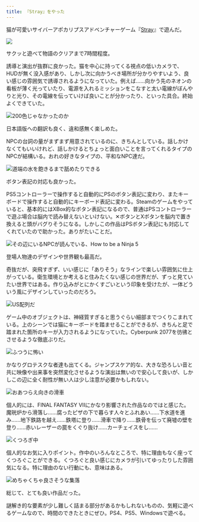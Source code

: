 ```yaml
---
title: 『Stray』をやった
---
```

猫が可愛いサイバーアポカリプスアドベンチャーゲーム『[Stray](https://store.steampowered.com/app/1332010/Stray/?l=japanese)』で遊んだ。

![](https://lh3.googleusercontent.com/docs/ADP-6oH4YfofqGHs5fwCL79VsTrFMDtz_xmyaYX0hl-vBdiykBaagBxHRWPt80SN7IBaTHVlW5_jhr49KqM6VAYP6v-tLU8mj1mX_UnYgGsSCG9iF_RYW_zG-kEiSb8ChatRN_GXoXkvyknQz12-0ZoJ5XmWm5vVjl8Wv3Iwk_w6cZKD9AExhKqMGwVVCf9dAvwuJrHAmOrR8DUIt1DGyMPBz9J1zILsL8Wn-mfpduF4VCIFNRpsuyJqWFPMYl-daSEyLvADUOS8wumF4_Qrmy03ITWuGoiqOQLWNNtGmGM_MA5tG9Sf2GezDiuo9Mas_Gr68dSgjPJO89RibbEtqhgyadfZA0SXxuEYVpGI0NR_E8QLKu5e-cHMi85i856dWsGCa-4DNSGqr4-7I3yjKKqoodkf_2YYHoD2qpZjpLjFFQWB3MdI9wRKYhbvWacqoan2Ac2zcGaRFKkcupadd-4gcOKGzjbzpawvhkhKlZf9vOIPq8i63eyLjacmjiKZaDycLQFfiHnBVxQAjO4uAEsAktIq2nB7FO-feoKH5zh6_WSd4pToYhKwPXGuWqErhHZ2cHN4YsiSBw5tB0EClCAQslq4P-TuHlEoEaregXtXWq8f1S5GUEm4HwL2nH1azn7Y6ahrkHbLbd7g77pwoS-Vxo3x6F1IaWSkDPcogO54Jw_ahtcSRPTIm_ix5ACdQpJ12jRCox7e-CqXDhNjnZxwG-eWCvdFMk-C7B5jBGhM6-cu6HLl_fj7Btm0wkk01-8_kTl0eLMWYS4n_8ElexwcwNP9jKxHWVVGwpKaKysD6YcLzrTxWigt91nYOrxuV8wrEFjR6PkKIikn7gOSLS6-mlXJM81kjlK39AWZL0OLGifJwEGubGgIatzA01tiVB8ZX8p9bytYXcFg0tjcrAJE7M1ObLtfhmTmVqzbnexg7kw11bFmrPxrqa7GqK7_q2D0OM0e86q2IlPXP6BSdmqvp7zzsve3i089cj7leMceIkeyPLtRxiRYqWcvilwH-Jq0V8wYjJ0zgsOi0HIO2KaRMJozHFC-MH1Q5fZ5C4Hpv7_Dvn2wFLubGsZe6CdCjJHBiepQIVT7wzgoSSMUrEav4X-uealpbpDY0CUoy_y8cHO6ETlYfqv7QiimTOFGt4oX2gWe5T58EMZ0cx8FXu35Fil_rGlB5F6S0ng11rfjFsNXS2MgoM6ggvz3fhhvdjoxYGyfy41wNmPoXmn3MVNKo_vSFnDCCLxXwI0J-Dqz851z1mfyjg)

サクッと遊べて物語のクリアまで7時間程度。

誘導と演出が抜群に良かった。猫を中心に持ってくる視点の低いカメラで、HUDが無く没入感があり、しかし次に向かうべき場所が分かりやすいよう、良い感じの雰囲気で誘導されるようになっていた。例えば……向かう先のネオンの看板が薄く光っていたり、電源を入れるミッションをこなすと太い電線がぼんやりと光り、その電線を伝っていけば良いことが分かったり、といった具合。終始よくできていた。

![](https://lh3.googleusercontent.com/docs/ADP-6oGttDo-3cy7VkUaq9KjlJOF_9zLcVj43vZXPKFQPH_1F05yWhiaQL6njkFEoCZ1jbyu3DjWEy5wSyeZtvVjYVwLtjeG-SmskeF94D0z0cktEueirdFgj_EZSHwAXZWYMjh9nbIxjZ8H-nE9Kpe2k-5NmQmMfq9s2WCM8eIKDgRb6A6AZtAfS7ZuBdXFkydHlmZqCZu38GY0_QyWb-8CsE1QX7mC-meHdPYTYAyA-W9KXSUM0XdnZZwV73-Smk1zrInnDxMiNm9i5rhX_P2HUaBxy4r-Ho_xuMPOUepqa2RVEgQ-yJbGC7JwcLiIZO_k-luG-BkLEHIzWpuFlxdIgVG7qh13eKaCIYRVoUmG5h3TSb9NaJ_DfmIMllB1eRyG8Vb77qWVeEVABfnBimfV3kqWUxipPPy266CmxtFGb1z0I_c5hVw7URHzLa-pFjD3wk1lAUR_O-aai8qylVe2CYnZkMen7rTCmW10DjERNyLhBBN99_JUP9oAiv8Nghd9MAKH7gWwJWyLZejEm-HtJFGVYsLgL_TDsOpDLz4hQvafFgffiK7o8EhHJ7hmzp6WeTBkVGVy4o-3euzBGQUYf1fieGiUENZ5feIw0lu2A2sdApAKfeN02t5gi0gl_-k7RLTmkJPAbTX8wdfGqPaC75GX_b8e2VRrmJw-XCNbpkclf3DnqS66I8r3agmxngx0ph4BOIcgItyRZwis5ZUGYYH_EiSBQ4591e_pxHyoCf0O_66n_lyitsCEjO5zB0TWFBuyvfpZ4Zs8uXRHWDjm8wFPuKe0_j_lHUkitQaje3PMHyKyJCguTNUXtrdMOsw8K3B7xFd-THiYvi8g1Ob71nyS9ZhKRfXYBQNPXf11RZUaiHSjkdYxS20XQu9e7G1nxCnXFWsTLgtjraC3NPmL5GDdbsSim66TlFFZ7xawyQl2ZRWWUjDylpSKBeyszF8XstcLX6J9LaT30_ofr5ThSJpDwbSyREmToPX5pRPgBl-gtFhuVd1_ApBPwWyQIg5fcyqKzZDCKiZfNGuKtwkAXYSzQVrtRpiO7pKlQ1v-L2LN2mYf6w_7mYVqr4a5Cf17tNFxIY7Th3GWfUHxh_T4T9UdLl-45MQUEPnyjjMZWeRWwEQ_t3u0q7_ceOIQGv4cdY3FBxwBzHuX3aC48VDV3GlZbukruyK-0KQGO7gGqzwh2Owol-DlTbU9SJrO39DTDv_0uPQWfnhejDIl-pjYS4IncOeqq3CicazdZasUCq0YSEkPow "200色じゃなかったのか")

日本語版への翻訳も良く、違和感無く楽しめた。

NPCの台詞の量がまずまず用意されているのに、きちんとしている。話しかけなくてもいいけれど、話しかけるとちょっと面白いことを言ってくれるタイプのNPCが結構いる。おれの好きなタイプの、平和なNPC達だ。

![](https://lh3.googleusercontent.com/docs/ADP-6oGhrt7OxoqQJ8lLll_Caf87YlvbY1uDFWKY0b34kz3aocjqWaDQ4X_gHKmOz9Tt10MpR0V9mexROO_a-XCySJNTodZyf6j7aV8mMM394MmdJy7x4dIEM9ui2nAoTfw37HkRB3ugpQjc2TatS3xwBCz-55iOJFW4sQ11a9tHQOGvj_HPcxcx-oSZmviQiISPMxuTG49yXXS9nQiBHcNGCg0nQZRlFx00Z1VhYTGHryoSbsVwpMMflPhqpGDLEjo13Vq8iltELiKphsTT1nGI_afxm3HfRaLQjoS21ZPDEkXNxnlmgCiC31NM60G2iozf1AE6Zr-6j8vM2V5h7rMcxPQUZRlCHSHvrdgSPjhb0UYslCJLcbizkAItVR-gnpsND1ScOnMpo9YSYZ5Ids_TBTd9ZzBUfA6WKPlxzdRbH3WSi9SKebV_I9lgwfJjem29PPObRmh_QH-5hV-RliCVdxRywGjMkaOooCI3nSKBzStTGWvOFpEQeWqt-9vDEIA_kTLqLuqQYGSwkuIMcdXoDeZBflx3LlLRrQo5mFnPy8ckpdoIa8yzzBbU8Ah26FJOEsFB-mWwan7hiR_G-sWU-TrIOBn4DE5xkFyr2zeIZK7P1kTso49daVje0hPrtArN2Esiw9BqzMjOQsxL6Cf7B_fuinMLWSEuRMJ0kqHheU4iqL3fWvNioJnlsRK17-TO4miveEyDmoM0nx-llbsY1q1WuBTnhyPVQXenS9T8Aa6wdkr8TjG6tnHW_pgXisZ9ffF7Zwp7LwtQpW8YN2o4GFmLS7AlQHUX97DbM1xI94yqnuUUTpYFllIumA-m2BbpnTgIEnXEmAB0cG-w1oZJSUQCyrZzKgCiqg9-hziLRjWkNbtSSqTlzRPDaQbD_TiYelhNMvNdX3JI94Dq4JvQnausmLB54FnDLR2ibsJCQk8ktO9_oRov3cWeDXHAPocrST_-nqPEpxBpZFuz2q3nquVmg20JXTjYUOq_K4v9YXIYumY9BlvPyGlwoSvKx7LfpAryvSt9Y0XqKrQkb2SEjmGgjgnjVopA74U0cicoLHGTAlLceHfRWermhSOpyDiyMEX1fDIYq3m2FLWJxcyVvSg4mthCugmn_56dgERSmL1kFpuZB-Xt7K0y1bQyYndShMVKNZ-Tqo9owVk3IeS9KZLpRuXhbkFQlwKzJ2t1iXSL4B2bK2P1rB-tstwHgfx8hoFOl-5VQ_AbYghBD4XCSurZV-B_1bQ940vmVXxRk5DS85NDUw "道端の水を飽きるまで舐めたりできる")

ボタン表記の対応も良かった。

PS5コントローラーで操作すると自動的にPSのボタン表記に変わり、またキーボードで操作すると自動的にキーボード表記に変わる。Steamのゲームをやっていると、基本的にはXBox的なボタン表記になるので、普通はPSコントローラーで遊ぶ場合は脳内で読み替えないといけない。✕ボタンとXボタンを脳内で置き換えると頭がバグりそうになる。しかしこの作品はPSボタン表記にも対応してくれていたので助かった。ありがたいことだ。

![](https://lh3.googleusercontent.com/docs/ADP-6oFVtzmnIBhwrwL1b-Gy1Yb7DFz8iPJuBAV5_UWHUViuJRlKRsjNt0XMdVP9FI9hbJmu55kc8rb-wPPvpL-gzoCTz5FGuE7fz5888d10LvX8maG59einb8gg8SvWC_k7uqnxKTzaRB77QEGBSxdxq-7B-OfHp7VVQvOnUgzyqOfX0QTnLmrjToqHInD5K7c374Sr3b4ITC-hR-k3LdKUa5s2WcgRMlwiQ7xxcHLG5Fd6h9cHw_TVUmeASWyRRJTPTLFZtbwnVo_toOL1DTiWqHtBj97Ps_tDRkj5Eyn-HE6AlpXhv8vBMLtq5-C2Mlt7U3avyx-QSULovflqJeBUOHUB748vbci4dx62piSSWj4bGoSXAh6NXlBes4l1rOfFhaENC2K-KcvKi6DAS0aop5uL4iULv0IkZrVMfqM9Q5zPH71UiwsD460BTc7jYbSJv_eUdTStE1tNNul-IYljsr0n97Pj4g4TX4JCOuOROrwAwEhj7wIag4-PdMdnHx2GQ3C_LdjKuk7slHuxsXag5Dk3cI-8lO-psVXrZ6xToVLiQTrnH12-ScRQoXyFZ7yFFyoRA5xuSJZlSH436R0963cZ8CiahSsgx0hRbPipDCDnMiU63zwLXwgT5QNUguxX-BQi9qYCoUSBDZIuEMgi7RgWbs0htNc_HbLoCqn8YkQBRSp-_zBZNBaQNAJN3-OD_derFKdFtrGjWSedPc8j48xj8pmSCzlFEAlgR62-dDGt9GraM86C8uOzz_u_qNa3Qe5sWAnoLENQwfiqkbEAovedSK_GpxIWeHQaoWLt6fc7MdufXA1mL-elyfUQmsUcPBcMyMKubFgx-5GdjMuKpUTHPaWpdvFIBwx2-5JTEsyyldg9rlRzszAjdNatX5EdmTunPvlTMuGsRDLVDvM42PTEHg9qeEN8YBrpjgjDl1iuq1yyL_UYHhy0U2RNuNOKX6NmPYwSiFThNtzAloo1wGgUnn7OG1STeq8VZd5Dt_nppTEfFo5KQzUClRnPzC7Z_KR7j4QtbhIM6fPc4mQ6Cr3OR7mhXPnim9h2isf8ar0WLrQMzq_0T8IDvEkG51I0h0Ru5Igrqfzh1mxpfMgyEnIlSDAQZW65ylBcbPUHjN0XSVATsPNoWE5avgJu_JakR8dw5NswwdP-LSGcz1FS5ulB-UHCBGGWsG0gcZLGVOy755BL8PDAhwC0YdV0h_2DMjLqSFUSvMKDyOv5OG9BQ8zmiaveKfLWFHAM7vxySbm8EsyXLw "その辺にいるNPCが読んでいる、How to be a Ninja 5")

登場人物達のデザインや世界観も最高だ。

奇抜だが、突飛すぎず、いい感じに「ありそう」なラインで楽しい雰囲気に仕上がっている。衛生環境とか考えると住みたくない感じの世界だが、ずっと見ていたい世界ではある。作り込みがとにかくすごいという印象を受けたが、一体どういう風にデザインしていったのだろう。

![](https://lh3.googleusercontent.com/docs/ADP-6oE-woqMXt_8u6UxukWPIT-b2Kyy77vvjPFRt1faOHdEQnWCu5A_Dh2zn7klIB3G7OAVXwLymvSwpQ6tQhChij7jOFGMEx5X7s2O3wlWffy9JwLKcoX4ZCWh5hfq7K2n6GY32ItGre0cGoQF4U1T00HxgXudJEiKPAlpEoCiCqO61waMYchD9nF9_OIdhmGjNSzDN0zJJZpwB1-it57y2PrIzm7LxEuf1jSJu8QVHUKDYw7ejnEAdYlNaJ62Ze7D_k-NMqw-QXNRM1jaqZlcXUz8F_9E6uApKTnXfokX8naX-llpiM3qNX0h99__QfCPc1Vo-kB3mtR00TrR2QiQMFeC0njbcVwUuSOc53jYyFQt8ROFoqRUzGZHgz0GOmTuIPnmZSB_cJpJdTybFsjHrUit6ZTnIX8bEsRaLHVy1RP5Cij_iKIWE5O--wJVIp1JYVJiGUv8xG9wbXwgAGDTcKFj19FKakJ_K37Z2ZrjICNtUx6eqooo8l-_4fn0Yg_q8V2BURPK5IFrUvOy8-D04m_7mL7ipd72wjwMx83Kg1689SPQZ5Daazqy05aFnTsWLjjWX_Kp77SMyqxfb4yea3McDsWDNVEr6ehynJ6da922QSHGb5bfp6aW5zaKYS6cHl4xKRcQIc2v5CqirfkjfVk2muFd-7QeF1k_FuD04qSJZDhyFcjqRIGnHmmKWt6XNANo4BKvzeLUUD9WpR3J20hxclgMd_zZMeZ4ixYBDnbPm0D7qW8HVvfnrVcG_QgqUl-QVFkkywj68P7I_HELOrNsPWu9rn3GEEZ2Q3weatvE5V1caxOoFmEMHze1imSRoTEHBkHRCmu0Keu-VqFkdLEDVhLXVG9X0qyXt6c205bDEAFaE2PWg3SGTC0oOU5yNETLnR9ZMCV4B3Apw0MhnSJP3lJe64pTQYtRGF2fR8NKEquyDseB4Ry2h-qfNs3f3758SNZgYMooL7krJ-6B4SlCay2fUxyFk10-jTmsWrs2UVUgSuoRapOlAJHAHrXpTz9hQZ_vms2342kKVaMIMl_r1OOKxYS4NaqHZHETZRCKrOWAf-jR4uab7srErXwy1jhaf_efonZYA8DUbxbXRSisTUnKyCn5hvjOMyVyyWZ9qBExaT-_p3xy9I6QW73YYNe7Df0TCvuqqy86AAhS-NMy-HN9puAtV7ZfrSyuj9bE5tzLiix3KIpriUOyeic5Jeu0bEPIUgJdxUn3J600ziylHCqFP6NPAbMoVh-y87_MgZ_N3Q "US配列だ")

ゲーム中のオブジェクトは、神経質すぎると思うぐらい細部までつくりこまれている。上のシーンでは猫にキーボードを踏ませることができるが、きちんと足で踏まれた箇所のキーが入力されるようになっていた。Cyberpunk 2077を彷彿とさせるような徹底ぶりだ。

![](https://lh3.googleusercontent.com/docs/ADP-6oEOcqxcb60MXfg9CYyw6NC0P3VEoi20EWHaqTk1MySTm-Y0Kj3kh0dTVIQCcmWuoEIpdRQBKRPgvHuFUnJNGWoY5ZmXBXvuzBuXU3M6Y91SkT0HCSt0vWb9Xsdc4qi9d-TcvfJT0XzSdeQXAvzdUVVbnUhIlXRonmbVEUjB-4yoPVJmmpXQI83rm0w8WxiJ8uDI5YPWejqtLVr1rD-N-fWs6SXN7mex-PS8Wh26oquV_obAsBQkKHLnNqrC7MkM8CbiXjoWZQvQgrMfHhTHMvO9T6YdnOhkMjdH_bxIQhQmbyaZYYm1M_JzuH8vEuqi6HvYLULDZLQcC5Q8M3TUUklKEctdz25inpqXx8OGZBKvPLUDQmY39ekhJXGRMg_Sau3oEZq-seghMrNIe_H9-roOqc6tgoJIZUlSKHv__Fhp_KeT2MXcBEMKl7vd0gASE5DB9c1g12GX6jLNEz9XCiBWIblpPOIocNKYTYrbBEgloYK7b3rgP_moRSAvfasTgOJ-Q39hEkJ7DugAp2jOpWlFOkzXOGvkZMrIa6bxfpSUqYnh_DNURgB8Q25bfNqO9sH0XKcmgYE10e-BxhGsBMVQPTfMhpI6AmTkqmBxQjaewThbhKJml0hHd4Y44-nrqTkAfBGc8tY2eQPnkxOAhtMkNSyRJgEOx_7K_E-KipXIncjYET68CHDg9R-W3oPYo7MP0Jf7KFXw60T37VmYruxv3x-H4g3Lriq4aSCEXo425tkoIRCa-RgrRXNKPjZyrK0efPs6lUQgdJWNrxjvaC-ZiZqO936pXg8hUn2XAPBUdJa5YcEhVYP6enPOHqHe2tSS_GVtw2JS9U2NOcVWKPnAkIMV6T_351I38hnz2JAWPt1qKV5xbSAtTM3HnXTCKCmgu4j185E60Vnnojc_YkMsrNUyJzLkjPmD3ZCR9XG1Dng8jZKcXU5NS9YlHIhHs1b69fG4NuMk9NQs7HzaqUmEY5K0rz0LwXo9KYXbHSqrAGoHj-guD7syK7LHGsmHhi_llDcwUqafZMEq95wv0QPqBhTOLBoVVMR2ULRfQhrr2zEkTFNvQL3kq4VczOtbv5NS3CfA-Oekj8DVSn-Ui6AcqUj1b47bsREG7tXE6sFllvr9EZlPcsSa4C45wjvPXS5feYctX26WPTtXVl7ks5Hay6Yv-lVXkAQFy9DRjfAdFH3mdE28-m-QtoB-SBBJSf1zyJP7FJ7ZF42oW4hLAV8dFUF3VtKJejPbBgIHcgI5WJIX6g "ふつうに怖い")

かなりグロテスクな者達も出てくる。ジャンプスケア的な、大きな恐ろしい音と共に映像や出来事を突然変化させるような演出は無いので安心して良いが、しかしこの辺に全く耐性が無い人は少し注意が必要かもしれない。

![](https://lh3.googleusercontent.com/docs/ADP-6oHN-y9rvkkywfyBZBWH1KoDp40I1rYFovip342sSXO7Wfwek6IzJeJhFVpIOv_8A91MP6Te5zn0EpAYJc6jXnw0-Gs34pmNFZp9__L5BDQ5K_QFvuEHZyy5XuEPt64zIdZCzma5_2DV9HWrVihvJjg3ooXrqheiwW099er-AqGJlpGAELbjNXqQ724uREFRkLDjaVypU5efe53bnwjVYRWIvG0vUQ5bVCEkonaxoRabkMtIupdopdYMSDXzflALXrCz5-usOSn-2E53FlLEyBQAUmCe9WvIdc-vdJ1FVpigHIFSUVGseMOlYnPjg3512Fggh9PPde9Grq9_XuizAVK23RBfjaRKqHLtm9f_u6YSxTs-UU5L5rO0wfVXGek9gUi5hdJoBLXjWVU0jQ3bht6yaeBfyAlVVLpkY52Z2kIz4Zb5mChFp_CpirKzlszb6ihKVjHB5fXffQw2eg4cQ8CcG-ONzIFoz4LpjmdTWyYisI8rEwIz5LlgSK8pIgSuEj0585yNExtYLXlm5V4qFAsLxRQo5Nk5HcJUiCmpTG2BFeW1q_zDVblFbVCDzfaxvW-8pBDE54nFW5bVKtrQ8-wYamGqy2ipBd9UWXAyKW6j5EQa9Mj19C_H23_IOVAWqFTEHj5qmYEXNd4F_nCrPRyx5z2hKuYvyphvRIQcV1LZGiM0SITX5jgszzVUxFvWR-d5qXPwhmucCWMEF-cZIin3vsm2h-YuSsqIBhLtIM40wcuCWviRlWhpuWvKzk3DHC-DbAwdAs6Pg5pLtBXRVu9ZZAQ-htSSSOAM8D1R12vPqJ-H3ZizZk3q2C_elUbHuM-DDN2_0pj0sqsENMHfZAI_148qBcrL1bUj6C6XxLQxM61S77u8BjaEV0VeqlC3qzgX4OQkvAOoMcJMb8sDjMFtVqtBrfqZiER1hc9A_F_c8tzHyEFiqlPWW3MwMLf6KO1Fn6qFHDn6rXwyopob2XnVCMHMS1eZTypqQmvBTAjYBErktUnuSq3wlAbN9x8m6KW_CTx7o_jK51zeOD_zSWM-R-8_6becuZ71NnbRk6CMlrrXu-TMipD92KtvzpgUvJyW_fvDP5akSUvUAefLQ8n8l0SU2Z8zFm0AzOUFomAmzWJsMjDt0nu4E17HFzQ0pgU2Lw_jvwVUbwEQOTEz5mU4XQYE9Z5P7tb65gBRPVouyMQn7tXlfxR5kqVXcYc7qgAqnHcG7V9pydia4PqvqQfk4usyTstXDTPeOd04b05LV7wcNQ "おあつらえ向きの滑車")

個人的には、FINAL FANTASY VIIにかなり影響された作品なのではと感じた。魔晄炉から滑落し……腐ったピザの下で暮らす人々とふれあい……下水道を進み……地下鉄路を越え……鉄塔に登り……滑車で降り……鉄骨を伝って廃墟の壁を登り……赤いレーザーの罠をくぐり抜け……カーチェイスをし……

![](https://lh3.googleusercontent.com/docs/ADP-6oEeuAKV-9fbr0miWnjP_AYyh6Aitn1gFw2QtaHmYnHLaP00W1Pd2xj2dY282r6hsaGeRmXFKqRxWAxYsOZCxkgnFU-QbX4shZN4lax1T8wNeis9dmoCRtat5aGTYFUH1jbXL2Ap9bu8219JSN0NgaZKsWc9EHTH7DYZZ2KYjkZpwEvdlQUO5eyyfaQ6skLeEwtgNA3lo9XA6TYPtrzk90w3BRIuLt64XBJocyQzBBauSjpRNJDjBoxgHJ9noCuYUJub0x-3u-0RuKrqaSYJ7bnXKKXXlDXCW3JiyBOTsIE3jtJhWWmIXUiBpu8i01j26bleDRsg1RYZjV7hi3XfTnHcek7ltKDlm_hf5i7kLxHFx85xeXUo2vpndQPf9zRF2IB3E7pBaV78Pqogbe4Dw9-TCKOpOOqaOkf95LCZVyGzDadlAzCD4IcVhyKCYSJYW2kIIwqBZNZlDSAGF6vD05A_C78UjsbGENM7eybKlPOlEHLhB3Hbw82wChA13DxEVgxVVUCilC-q4Gff2q8Pg9DqEW5ldWO02_0A7SWRRTnnPRo7W99Uj_6Ja1TSKi7Dmm4ThGrvSIIbDMpk2z_awkgsLEyLZsEL1nANaHe_gJL8xZbSlP-1SgaDrQAyinFOaKDIJxDC_t-ZWqe4v0AWCqdUYK3kwVGUIJbyEMQ32mhoLIJ75PW8Dny6L7SfbeObXLj8-uRpG97RwpvME4hpU1GAKBrh9YpBsFXRATyqNEmC6L1eooH7S4vdraVUxdDVTdcE3JK3tawUZwqFp6pf3zMFOD-qOZSgUNtajWoGe4gmz6ejSk7GE0XYtjWd3X-ch4eHbPOXiO2W3rluhzNrH2vqMhoPocVcjsPP0sRELjjVtBQtKPtvXxQGoYjWOXh1gINg2innkl1GdSDjjDlx1kjfe28x1FjvjtuUtMn4ngI_qTw_lQt4kaegAYoKSAFa5GhSfSKO0rBPRKywvyHlNoi99x4ppow42tWHhyp1bvNRpulm90uYo6bEvbGAOubylEtM32nVTT5eXFDc46qEeE6_k-W9khgiSThC_7sSBei6ElAma_VlxQONCTj0T7ebbfJDZz1NV45TzqIwAq4R1MOWvBTS2Pyq8VGHX56ljWtZKhCPxo8GJRE3EgHRAEbSMcX1RzGs8ZrB9I98fT9uQVUSvp46EH_G_92az5Pc4EOVwvRGTK6rz5VTKhT30bWPlyZ-kXO1Y911KLwjWl7-Pp2fQdM6KKgbKEaQLgdTvutU2oPFUA "くつろぎ中")

個人的なお気に入りポイント。作中のいろんなところで、特に理由もなく座ってくつろぐことができる。くつろぐと良い感じにカメラが引いてゆったりした雰囲気になる。特に理由のない行動にも、意味はある。

![](https://lh3.googleusercontent.com/docs/ADP-6oE1ajzv4kXRYcoBk1TxEAIUOqb68ErbEEQXS_SFU6IHMBY_1A7M3i08ahS14hqgIFEQE-z-zJzyHaC4lnpzglfKVqlqNrnVUPetVuOM-GRcbPlsS-4769kxuiJf0itHXNtHg9fuCZmrJjzlr5ugLp3jmsrYK714414rxR6Zk2HZwjD56UxSDhNl24Ht7-Kcyr9ivfgbl3ULMZ0Cg3yQ6OHamaWuSJTY4-d9lDxBHUy2ngtuJ8MdP5s7KcKK488mR4BeK0PN6yR18f7KWmUegwCIJa2EWa4Fa3WbvQUuWbIHs3qNfPNi37N1CBPk-avYd51unEPkBi9LwAMENJAx1BBp6xpLWB1V7wOvxBtcruqqizIkkIOvydzudn7ao1PinSqg4A2ipBNgaPT0AT2SluS-_cHkv_v4LSnuLZZDYgcIFjVHClygdgZfsbQOc6mNSUOJ8EdmauDodPt3rcgHMKU20aQuucB87FRMlvwLZXwOAfODN6t3b8eEC6AP1HYaUsxuNcp4oChimGJIlvV44JaGzLKs_0qFYmKmr7uNnHVjRbOVEIc3zsL9TYQz97KOITpiLb-4HCc45kP6CEA2spi6BOmPqefBVEBTSuzjuRPK_VykUuDZfzu8BM26Aux_vyJUMizMGm4kWBZHOxCPYZ87gcYINZAnDye0XGEfdFAU3mpseNiZp2NHziCqkshZ0VcVALLRPgWttiG_S9fuEfS_DWG978-SQLf6wUDVelDZFpTW7P70GWotUY69ZCt0yGAQHmZ_qjJiXJ05r_BwtNkmlbVOWw5EaocjRApQ0EuQqA0_raJpQYpJRewJxTkmrb1dtyzpPcDVgXazWFH-MFA7Mpyvwerr81-4yHdN_OkaQXXoYxhtfv1qwx3CQnC88IQrcsM5vhtLnGWPpJ-ZOaXQF5Us3exifoQNTlN3SAgSXcx9r2oh1nBuH9U4h8efjC3ZiijaeejO5u-yw5OUmoNxkwOj0RkuIg09J4WEqyRa3bdnvRkgqtwWpeYKTTqQEa_XrwLOKPVtLkN_Y3LrOx-tgoF7fTbPtU1MG4NxYyPWLCyUrDvw72tashi4uSFChb7TrR7wPOYPVUjJgqr1V-zpm8-G2KrDx37TLJTD2cxqKedXcxzKQOGNKygtBQjzH_O08kqt93WFAEqpc87opI1t_9l7qDfwuhfgyGtCDlW-HY3JvyZ6i_rb25sDGUHM6jUx5vRXgXIW3kjH9fMGt2p0ybg79hwgP--An6LuBzMg7pNg8A "めちゃくちゃ良さそうな集落")

総じて、とても良い作品だった。

謎解き的な要素が少し難しく詰まる部分があるかもしれないものの、気軽に遊べるゲームなので、時間のできたときにぜひ。PS4、PS5、Windowsで遊べる。
